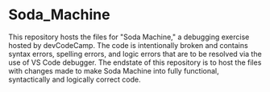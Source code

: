 # Soda_Machine
This repository hosts the files for "Soda Machine," a debugging exercise hosted by devCodeCamp.  The code is intentionally broken and contains syntax errors, spelling errors, and logic errors that are to be resolved via the use of VS Code debugger.  The endstate of this repository is to host the files with changes made to make Soda Machine into fully functional, syntactically and logically correct code.  
